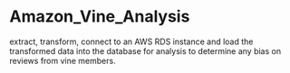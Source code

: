 # Amazon_Vine_Analysis
extract, transform, connect to an AWS RDS instance and load the transformed data into the database for analysis to determine any bias on reviews from vine members. 
